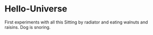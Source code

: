 # Hello-Universe
First experiments with all this
Sitting by radiator and eating walnuts and raisins.  Dog is snoring.
